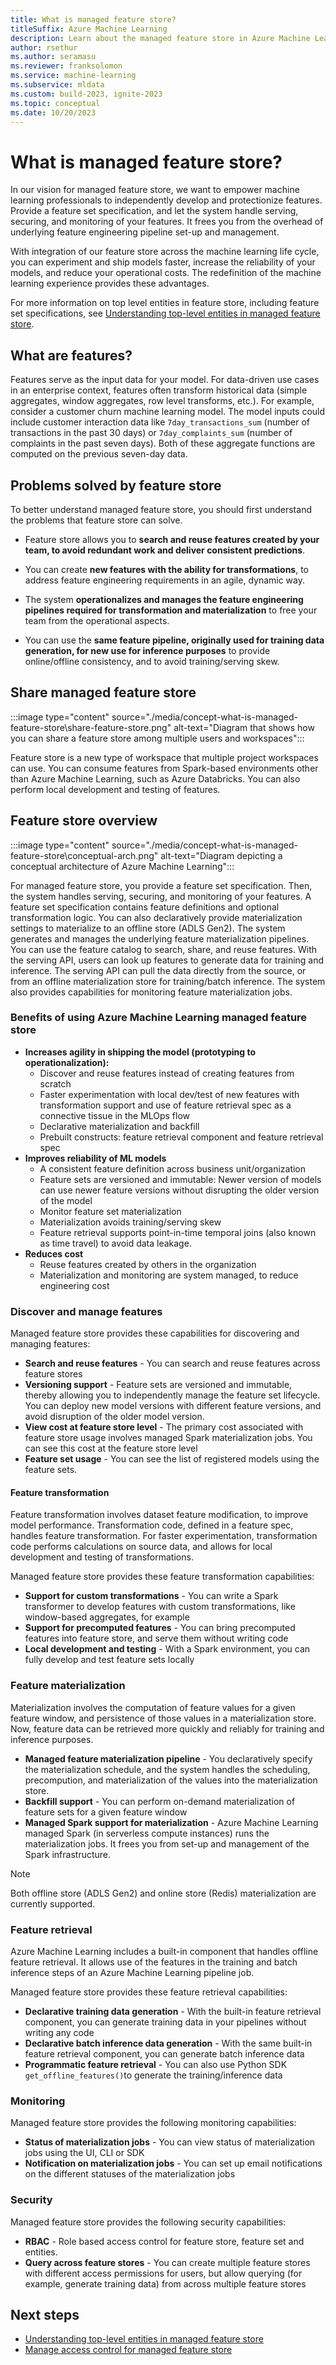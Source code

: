 ```yaml
---
title: What is managed feature store?
titleSuffix: Azure Machine Learning
description: Learn about the managed feature store in Azure Machine Learning
author: rsethur
ms.author: seramasu
ms.reviewer: franksolomon
ms.service: machine-learning
ms.subservice: mldata 
ms.custom: build-2023, ignite-2023
ms.topic: conceptual
ms.date: 10/20/2023
---
```


# What is managed feature store?

In our vision for managed feature store, we want to empower machine learning professionals to independently develop and protectionize features. Provide a feature set specification, and let the system handle serving, securing, and monitoring of your features. It frees you from the overhead of underlying feature engineering pipeline set-up and management.

With integration of our feature store across the machine learning life cycle, you can experiment and ship models faster, increase the reliability of your models, and reduce your operational costs. The redefinition of the machine learning experience provides these advantages.

For more information on top level entities in feature store, including feature set specifications, see [Understanding top-level entities in managed feature store](concept-top-level-entities-in-managed-feature-store.md).

## What are features?
Features serve as the input data for your model. For data-driven use cases in an enterprise context, features often transform historical data (simple aggregates, window aggregates, row level transforms, etc.). For example, consider a customer churn machine learning model. The model inputs could include customer interaction data like `7day_transactions_sum` (number of transactions in the past 30 days) or `7day_complaints_sum` (number of complaints in the past seven days). Both of these aggregate functions are computed on the previous seven-day data.

## Problems solved by feature store
To better understand managed feature store, you should first understand the problems that feature store can solve.

- Feature store allows you to **search and reuse features created by your team, to avoid redundant work and deliver consistent predictions**.

- You can create **new features with the ability for transformations**, to address feature engineering requirements in an agile, dynamic way.

- The system **operationalizes and manages the feature engineering pipelines required for transformation and materialization** to free your team from the operational aspects.

- You can use the **same feature pipeline, originally used for training data generation, for new use for inference purposes** to provide online/offline consistency, and to avoid training/serving skew.

## Share managed feature store

:::image type="content" source="./media/concept-what-is-managed-feature-store\share-feature-store.png" alt-text="Diagram that shows how you can share a feature store among multiple users and workspaces":::

Feature store is a new type of workspace that multiple project workspaces can use. You can consume features from Spark-based environments other than Azure Machine Learning, such as Azure Databricks. You can also perform local development and testing of features.

## Feature store overview

:::image type="content" source="./media/concept-what-is-managed-feature-store\conceptual-arch.png" alt-text="Diagram depicting a conceptual architecture of Azure Machine Learning":::

For managed feature store, you provide a feature set specification. Then, the system handles serving, securing, and monitoring of your features. A feature set specification contains feature definitions and optional transformation logic. You can also declaratively provide materialization settings to materialize to an offline store (ADLS Gen2). The system generates and manages the underlying feature materialization pipelines. You can use the feature catalog to search, share, and reuse features. With the serving API, users can look up features to generate data for training and inference. The serving API can pull the data directly from the source, or from an offline materialization store for training/batch inference. The system also provides capabilities for monitoring feature materialization jobs.

### Benefits of using Azure Machine Learning managed feature store

- __Increases agility in shipping the model (prototyping to operationalization):__
    - Discover and reuse features instead of creating features from scratch
    - Faster experimentation with local dev/test of new features with transformation support and use of feature retrieval spec as a connective tissue in the MLOps flow
    - Declarative materialization and backfill
    - Prebuilt constructs: feature retrieval component and feature retrieval spec
- __Improves reliability of ML models__
    - A consistent feature definition across business unit/organization
    - Feature sets are versioned and immutable: Newer version of models can use newer feature versions without disrupting the older version of the model
    - Monitor feature set materialization
    - Materialization avoids training/serving skew
    - Feature retrieval supports point-in-time temporal joins (also known as time travel) to avoid data leakage.
- __Reduces cost__
    - Reuse features created by others in the organization
    - Materialization and monitoring are system managed, to reduce engineering cost

### Discover and manage features

Managed feature store provides these capabilities for discovering and managing features:

- **Search and reuse features** - You can search and reuse features across feature stores
- **Versioning support** - Feature sets are versioned and immutable, thereby allowing you to independently manage the feature set lifecycle. You can deploy new model versions with different feature versions, and avoid disruption of the older model version.
- **View cost at feature store level** - The primary cost associated with feature store usage involves managed Spark materialization jobs. You can see this cost at the feature store level
- **Feature set usage** - You can see the list of registered models using the feature sets.

#### Feature transformation

Feature transformation involves dataset feature modification, to improve model performance. Transformation code, defined in a feature spec, handles feature transformation. For faster experimentation, transformation code performs calculations on source data, and allows for local development and testing of transformations.

Managed feature store provides these feature transformation capabilities:

- **Support for custom transformations** - You can write a Spark transformer to develop features with custom transformations, like window-based aggregates, for example
- **Support for precomputed features** - You can bring precomputed features into feature store, and serve them without writing code
- **Local development and testing** - With a Spark environment, you can fully develop and test feature sets locally

### Feature materialization
Materialization involves the computation of feature values for a given feature window, and persistence of those values in a materialization store. Now, feature data can be retrieved more quickly and reliably for training and inference purposes.

- **Managed feature materialization pipeline** - You declaratively specify the materialization schedule, and the system handles the scheduling, precompution, and materialization of the values into the materialization store.
- **Backfill support** - You can perform on-demand materialization of feature sets for a given feature window
- **Managed Spark support for materialization** - Azure Machine Learning managed Spark (in serverless compute instances) runs the materialization jobs. It frees you from set-up and management of the Spark infrastructure.

> [!NOTE]
> Both offline store (ADLS Gen2) and online store (Redis) materialization are currently supported.

### Feature retrieval

Azure Machine Learning includes a built-in component that handles offline feature retrieval. It allows use of the features in the training and batch inference steps of an Azure Machine Learning pipeline job.

Managed feature store provides these feature retrieval capabilities:

- **Declarative training data generation** - With the built-in feature retrieval component, you can generate training data in your pipelines without writing any code
- **Declarative batch inference data generation** - With the same built-in feature retrieval component, you can generate batch inference data
- **Programmatic feature retrieval** - You can also use Python SDK `get_offline_features()`to generate the training/inference data

### Monitoring

Managed feature store provides the following monitoring capabilities:

- **Status of materialization jobs** - You can view status of materialization jobs using the UI, CLI or SDK
- **Notification on materialization jobs** - You can set up email notifications on the different statuses of the materialization jobs

### Security

Managed feature store provides the following security capabilities:

- **RBAC** - Role based access control for feature store, feature set and entities.
- **Query across feature stores** - You can create multiple feature stores with different access permissions for users, but allow querying (for example, generate training data) from across multiple feature stores

## Next steps

- [Understanding top-level entities in managed feature store](concept-top-level-entities-in-managed-feature-store.md)
- [Manage access control for managed feature store](how-to-setup-access-control-feature-store.md)